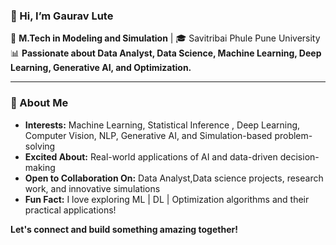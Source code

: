 ### 👋 Hi, I’m Gaurav Lute 


🔬 **M.Tech in Modeling and Simulation** | 🎓 Savitribai Phule Pune University  
📊 **Passionate about Data Analyst, Data Science, Machine Learning, Deep Learning, Generative AI, and Optimization.**  

---
### 🚀 About Me  

-  **Interests:** Machine Learning, Statistical Inference , Deep Learning, Computer Vision, NLP, Generative AI, and Simulation-based problem-solving    
- **Excited About:** Real-world applications of AI and data-driven decision-making  
- **Open to Collaboration On:** Data Analyst,Data science projects, research work, and innovative simulations  
- **Fun Fact:** I love exploring ML | DL | Optimization algorithms and their practical applications!  

**Let's connect and build something amazing together!** 
